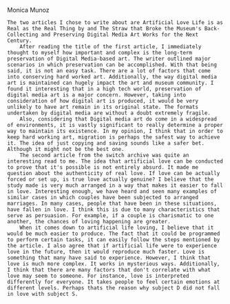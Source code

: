 Monica Munoz



  	The two articles I chose to write about are Artificial Love Life is as Real as the Real Thing by and The Straw that Broke the Museum's Back-Collecting and Preserving Digital Media Art Works for the Next Century. 
		After reading the title of the first article, I immediately thought to myself how important and complex is the long-term preservation of Digital Media-based art. The writer outlined major scenarios in which preservation can be accomplished. With that being said, it is not an easy task. There are a lot of factors that come into conserving hard worked art. Additionally, the way digital media art is maintained can hugely impact the art and museum community. I found it interesting that in a high tech world, preservation of digital media art is a major concern. However, taking into consideration of how digital art is produced, it would be very unlikely to have art remain in its original state. The formats undertaken by digital media are without a doubt extremely fragile. 
		Also, considering that Digital media art do come in a widespread of environments, it is vastly significant to really determine a proper way to maintain its existence. In my opinion, I think that in order to keep hard working art, migration is perhaps the safest way to achieve it. The idea of just copying and saving sounds like a safer bet. Although it might not be the best one.
		The second article from the switch archive was quite an interesting read to me. The idea that artificial love can be conducted to prove that it's possible is not entirely absurd. It made me question about the authenticity of real love. If love can be actually forced or set up, is true love actually genuine? I believe that the study made is very much arranged in a way that makes it easier to fall in love. Interesting enough, we have heard and seen many examples of similar cases in which couples have been subjected to arranged marriages. In many cases, people that have been in these situations, have fallen in love. I think this is due to many characteristics that serve as persuasion. For example, if a couple is charismatic to one another, the chances of loving happening are greater. 
		When it comes down to artificial life loving, I believe that it would be much easier to produce. The fact that it could be programmed to perform certain tasks, it can easily follow the steps mentioned by the article. I also agree that if artificial life were to experience love in the future, then it would reproduce much faster. Love is something that many have said to experience. However, I think that love is much more complex. It works in mysterious ways. Additionally, I think that there are many factors that don't correlate with what love may seem to someone. For instance, love is interpreted differently for everyone. It takes people to feel certain emotions at different levels. Perhaps thats the reason why subject D did not fall in love with subject S. 
        
